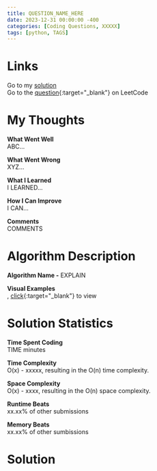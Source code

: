 ```yaml
---
title: QUESTION_NAME_HERE
date: 2023-12-31 00:00:00 -400
categories: [Coding Questions, XXXXX]
tags: [python, TAGS]
---
```


# Links  

Go to my [solution](#solution)  
Go to the [question](LINK_HERE){:target="_blank"} on LeetCode  

# My Thoughts  

**What Went Well**  
ABC...

**What Went Wrong**  
XYZ...

**What I Learned**  
I LEARNED...

**How I Can Improve**  
I CAN...

**Comments**  
COMMENTS

# Algorithm Description

**Algorithm Name -** EXPLAIN

**Visual Examples**  
, [click](LINK_HERE){:target="_blank"} to view  

# Solution Statistics  

**Time Spent Coding**  
TIME minutes

**Time Complexity**  
O(x) - xxxxx, resulting in the O(n) time complexity.

**Space Complexity**  
O(x) - xxxx, resulting in the O(n) space complexity.

**Runtime Beats**  
xx.xx% of other submissions  

**Memory Beats**  
xx.xx% of other sumbissions  

# Solution  

```python
```
